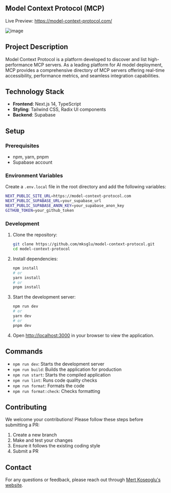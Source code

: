 ## Model Context Protocol (MCP)
Live Preview: https://model-context-protocol.com/

![image](https://github.com/user-attachments/assets/be0674fc-99c3-48bb-8d21-03b15f971ab8)

## Project Description

Model Context Protocol is a platform developed to discover and list high-performance MCP servers. As a leading platform for AI model deployment, MCP provides a comprehensive directory of MCP servers offering real-time accessibility, performance metrics, and seamless integration capabilities.

## Technology Stack

- **Frontend**: Next.js 14, TypeScript
- **Styling**: Tailwind CSS, Radix UI components
- **Backend**: Supabase

## Setup

### Prerequisites

- npm, yarn, pnpm
- Supabase account

### Environment Variables

Create a `.env.local` file in the root directory and add the following variables:

```bash
NEXT_PUBLIC_SITE_URL=https://model-context-protocol.com
NEXT_PUBLIC_SUPABASE_URL=your_supabase_url
NEXT_PUBLIC_SUPABASE_ANON_KEY=your_supabase_anon_key
GITHUB_TOKEN=your_github_token
```

### Development

1. Clone the repository:

   ```bash
   git clone https://github.com/mksglu/model-context-protocol.git
   cd model-context-protocol
   ```

2. Install dependencies:

   ```bash
   npm install
   # or
   yarn install
   # or
   pnpm install
   ```

3. Start the development server:

   ```bash
   npm run dev
   # or
   yarn dev
   # or
   pnpm dev
   ```

4. Open [http://localhost:3000](http://localhost:3000) in your browser to view the application.

## Commands

- `npm run dev`: Starts the development server
- `npm run build`: Builds the application for production
- `npm run start`: Starts the compiled application
- `npm run lint`: Runs code quality checks
- `npm run format`: Formats the code
- `npm run format:check`: Checks formatting

## Contributing

We welcome your contributions! Please follow these steps before submitting a PR:

1. Create a new branch
2. Make and test your changes
3. Ensure it follows the existing coding style
4. Submit a PR

## Contact

For any questions or feedback, please reach out through [Mert Koseoglu's website](https://mksg.lu/).
